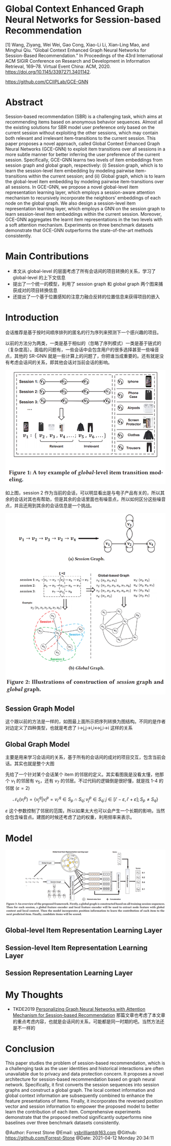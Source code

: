 # Global Context Enhanced Graph Neural Networks for Session-based Recommendation

[1] Wang, Ziyang, Wei Wei, Gao Cong, Xiao-Li Li, Xian-Ling Mao, and Minghui Qiu. “Global Context Enhanced Graph Neural Networks for Session-Based Recommendation.” In Proceedings of the 43rd International ACM SIGIR Conference on Research and Development in Information Retrieval, 169–78. Virtual Event China: ACM, 2020. https://doi.org/10.1145/3397271.3401142.

https://github.com/CCIIPLab/GCE-GNN


# Abstract

Session-based recommendation (SBR) is a challenging task, which aims at recommending items based on anonymous behavior sequences. Almost all the existing solutions for SBR model user preference only based on the current session without exploiting the other sessions, which may contain both relevant and irrelevant item-transitions to the current session. This paper proposes a novel approach, called Global Context Enhanced Graph Neural Networks (GCE-GNN) to exploit item transitions over all sessions in a more subtle manner for better inferring the user preference of the current session. Specifically, GCE-GNN learns two levels of item embeddings from session graph and global graph, respectively: (i) Session graph, which is to learn the session-level item embedding by modeling pairwise item-transitions within the current session; and (ii) Global graph, which is to learn the global-level item embedding by modeling pairwise item-transitions over all sessions. In GCE-GNN, we propose a novel global-level item representation learning layer, which employs a session-aware attention mechanism to recursively incorporate the neighbors’ embeddings of each node on the global graph. We also design a session-level item representation learning layer, which employs a GNN on the session graph to learn session-level item embeddings within the current session. Moreover, GCE-GNN aggregates the learnt item representations in the two levels with a soft attention mechanism. Experiments on three benchmark datasets demonstrate that GCE-GNN outperforms the state-of-the-art methods consistently.

# Main Contributions

- 本文从 global-level 的层面考虑了所有会话间的项目转换的关系，学习了 global-level 的上下文信息
- 提出了一个统一的模型，利用了 session graph 和 global graph 两个图来捕获成对的项目转换信息
- 还提出了一个基于位置感知的注意力融合反转的位置信息来获得项目的嵌入

# Introduction

会话推荐是基于按时间顺序排列的匿名的行为序列来预测下一个感兴趣的项目。

以前的方法分为两类，一类是基于相似的（忽略了序列模式）一类是基于链式的（复杂度高）。面临的问题有，一些会话中会包含用户的很多选择甚至一些噪音点，其他的 SR-GNN 就是一些计算上的问题了，你把谁当成重要的。还有就是没有考虑会话间的关系，即其他会话对当前会话的影响。

![global_example](images/global_level.png)

如上图，session 2 作为当前的会话，可以明显看出是与电子产品有关的，所以其余的会话对其也有帮助，但是其余的会话里面也有噪音点，所以如何区分这些噪音点，并且还用到其余的会话信息是一个挑战。

![session_grpah & global_graph](images/global_graph.png)

## Session Graph Model

这个跟以前的方法是一样的，如图最上面所示把序列转换为图结构。不同的是作者对边定义了四种类型，也就是考虑了 i->j,j->i,i<->j,i->i 这样的关系

## Global Graph Model

主要是用来学习会话间的关系，基于所有的会话间的成对的项目交互，包含当前会话。其实也就是整个大图

先给了一个针对某个会话某个 item 的邻居的定义。其实看图我是没看太懂，他那个 $v_1$ 的邻居有 $v_5$，还有 $v_7$ 的邻居。不过代码的逻辑倒是很好懂，就是找 1-4 的邻居 ($\varepsilon = 2$)

$${\mathcal N}_{\varepsilon}(v_i^p) = \{v_j^q|v_i^p=v_{i'}^q\in S_p \cap S_q; v_j^p\in S_q; j\in [i'-\varepsilon, i'+\varepsilon]; S_p \neq S_q\}$$

$\varepsilon$ 这个参数控制了邻居的范围，所以如果太大也可以会产生一个长期的影响，当然会包含噪音点。建图的时候还考虑了边的权重，利用频率来表示。

# Model

![model](images/gce_gnn.png)

## Global-level Item Representation Learning Layer

## Session-level Item Representation Learning Layer

## Session Representation Learning Layer

# My Thoughts

- TKDE2019 [Personalizing Graph Neural Networks with Attention Mechanism for Session-based Recommendation](https://arxiv.org/abs/1910.08887) 那篇文章也考虑了本文章的重点考虑内容，也就是会话间的关系，可能都是同一时期的吧。当然方法还是不一样的

# Conclusion

This paper studies the problem of session-based recommendation, which is a challenging task as the user identities and historical interactions are often unavailable due to privacy and data protection concern. It proposes a novel architecture for session-based recommendation based on graph neural network. Specifically, it first converts the session sequences into session graphs and construct a global graph. The local context information and global context information are subsequently combined to enhance the feature presentations of items. Finally, it incorporates the reversed position vector and session information to empower the proposed model to better learn the contribution of each item. Comprehensive experiments demonstrate that the proposed method significantly outperforms nine baselines over three benchmark datasets consistently.


@Author: Forrest Stone
@Email: ysbrilliant@163.com
@Github: https://github.com/Forrest-Stone
@Date: 2021-04-12 Monday 20:34:11
